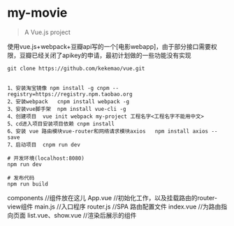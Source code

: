 # my-movie

> A Vue.js project

使用vue.js+webpack+豆瓣api写的一个[电影webapp]，由于部分接口需要权限，豆瓣已经关闭了apikey的申请，最初计划做的一些功能没有实现

```shell
git clone https://github.com/kekemao/vue.git


1、安装淘宝镜像 npm install -g cnpm --registry=https://registry.npm.taobao.org
2、安装webpack   cnpm install webpack -g
3、安装vue脚手架  npm install vue-cli -g
4、创建项目  vue init webpack my-project 工程名字<工程名字不能用中文>
5、cd进入项目安装项目依赖 cnpm install
6、安装 vue 路由模块vue-router和网络请求模块axios   npm install axios --save
7、启动项目  cnpm run dev

# 开发环境(localhost:8080)
npm run dev

# 发布代码
npm run build
```
components  //组件放在这儿
App.vue  //初始化工作，以及挂载路由的router-view组件
main.js //入口程序
router.js //SPA 路由配置文件
index.vue //为路由指向页面
list.vue、show.vue //渲染后展示的组件
